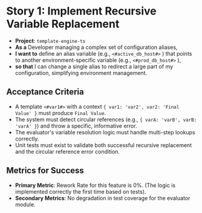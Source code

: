 # Story 1: Implement Recursive Variable Replacement

- **Project**: `template-engine-ts`
- **As a** Developer managing a complex set of configuration aliases,
- **I want to** define an alias variable (e.g., `<#active_db_host#>` ) that points to another environment-specific variable (e.g., `<#prod_db_host#>` ),
- **so that** I can change a single alias to redirect a large part of my configuration, simplifying environment management.

## Acceptance Criteria

- A template `<#var1#>` with a context `{ var1: 'var2', var2: 'Final Value' }` must produce `Final Value`.
- The system must detect circular references (e.g., `{ varA: 'varB', varB: 'varA' }`) and throw a specific, informative error.
- The evaluator's variable resolution logic must handle multi-step lookups correctly.
- Unit tests must exist to validate both successful recursive replacement and the circular reference error condition.

## Metrics for Success

- **Primary Metric**: Rework Rate for this feature is 0%. (The logic is implemented correctly the first time based on tests).
- **Secondary Metrics**: No degradation in test coverage for the evaluator module.
